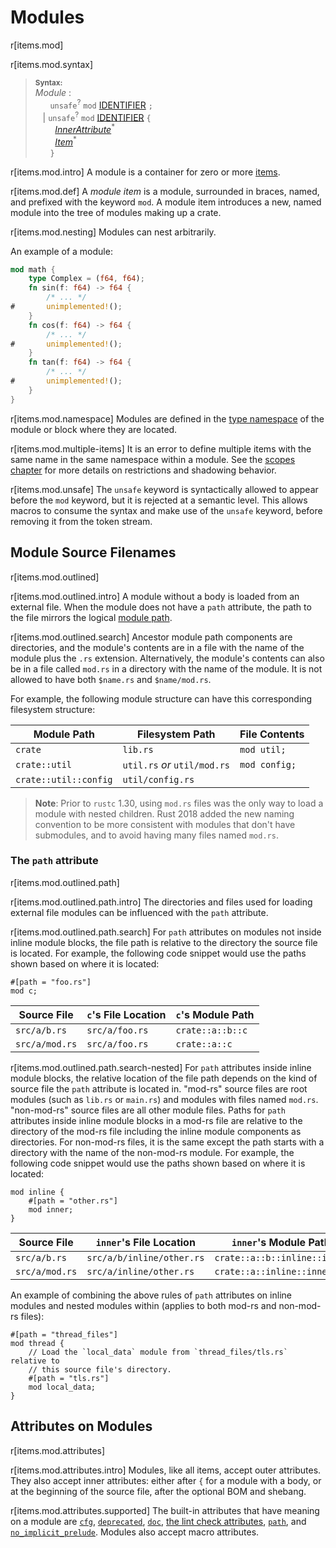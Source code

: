 # Modules

r[items.mod]

r[items.mod.syntax]
> **<sup>Syntax:</sup>**\
> _Module_ :\
> &nbsp;&nbsp; &nbsp;&nbsp; `unsafe`<sup>?</sup> `mod` [IDENTIFIER] `;`\
> &nbsp;&nbsp; | `unsafe`<sup>?</sup> `mod` [IDENTIFIER] `{`\
> &nbsp;&nbsp; &nbsp;&nbsp;&nbsp;&nbsp; [_InnerAttribute_]<sup>\*</sup>\
> &nbsp;&nbsp; &nbsp;&nbsp;&nbsp;&nbsp; [_Item_]<sup>\*</sup>\
> &nbsp;&nbsp; &nbsp;&nbsp; `}`

r[items.mod.intro]
A module is a container for zero or more [items].

r[items.mod.def]
A _module item_ is a module, surrounded in braces, named, and prefixed with the
keyword `mod`. A module item introduces a new, named module into the tree of
modules making up a crate.

r[items.mod.nesting]
Modules can nest arbitrarily.

An example of a module:

```rust
mod math {
    type Complex = (f64, f64);
    fn sin(f: f64) -> f64 {
        /* ... */
#       unimplemented!();
    }
    fn cos(f: f64) -> f64 {
        /* ... */
#       unimplemented!();
    }
    fn tan(f: f64) -> f64 {
        /* ... */
#       unimplemented!();
    }
}
```

r[items.mod.namespace]
Modules are defined in the [type namespace] of the module or block where they are located.

r[items.mod.multiple-items]
It is an error to define multiple items with the same name in the same namespace within a module.
See the [scopes chapter] for more details on restrictions and shadowing behavior.

r[items.mod.unsafe]
The `unsafe` keyword is syntactically allowed to appear before the `mod`
keyword, but it is rejected at a semantic level. This allows macros to consume
the syntax and make use of the `unsafe` keyword, before removing it from the
token stream.

## Module Source Filenames

r[items.mod.outlined]

r[items.mod.outlined.intro]
A module without a body is loaded from an external file. When the module does
not have a `path` attribute, the path to the file mirrors the logical [module
path].

r[items.mod.outlined.search]
Ancestor module path components are directories, and the module's contents are in a file with the
name of the module plus the `.rs` extension. Alternatively, the module's contents can also be in a
file called `mod.rs` in a directory with the name of the module. It is not allowed to have both
`$name.rs` and `$name/mod.rs`.

For example, the following module structure can have this corresponding
filesystem structure:

Module Path               | Filesystem Path  | File Contents
------------------------- | ---------------  | -------------
`crate`                   | `lib.rs`         | `mod util;`
`crate::util`             | `util.rs` *or* `util/mod.rs` | `mod config;`
`crate::util::config`     | `util/config.rs` |

> **Note**: Prior to `rustc` 1.30, using `mod.rs` files was the only way to load
> a module with nested children. Rust 2018 added the new naming convention to be more consistent with modules that don't have submodules, and to avoid having many files named `mod.rs`.

### The `path` attribute

r[items.mod.outlined.path]

r[items.mod.outlined.path.intro]
The directories and files used for loading external file modules can be
influenced with the `path` attribute.

r[items.mod.outlined.path.search]
For `path` attributes on modules not inside inline module blocks, the file
path is relative to the directory the source file is located. For example, the
following code snippet would use the paths shown based on where it is located:

<!-- ignore: requires external files -->
```rust,ignore
#[path = "foo.rs"]
mod c;
```

Source File    | `c`'s File Location | `c`'s Module Path
-------------- | ------------------- | ----------------------
`src/a/b.rs`   | `src/a/foo.rs`      | `crate::a::b::c`
`src/a/mod.rs` | `src/a/foo.rs`      | `crate::a::c`

r[items.mod.outlined.path.search-nested]
For `path` attributes inside inline module blocks, the relative location of
the file path depends on the kind of source file the `path` attribute is
located in. "mod-rs" source files are root modules (such as `lib.rs` or
`main.rs`) and modules with files named `mod.rs`. "non-mod-rs" source files
are all other module files. Paths for `path` attributes inside inline module
blocks in a mod-rs file are relative to the directory of the mod-rs file
including the inline module components as directories. For non-mod-rs files,
it is the same except the path starts with a directory with the name of the
non-mod-rs module. For example, the following code snippet would use the paths
shown based on where it is located:

<!-- ignore: requires external files -->
```rust,ignore
mod inline {
    #[path = "other.rs"]
    mod inner;
}
```

Source File    | `inner`'s File Location   | `inner`'s Module Path
-------------- | --------------------------| ----------------------------
`src/a/b.rs`   | `src/a/b/inline/other.rs` | `crate::a::b::inline::inner`
`src/a/mod.rs` | `src/a/inline/other.rs`   | `crate::a::inline::inner`

An example of combining the above rules of `path` attributes on inline modules
and nested modules within (applies to both mod-rs and non-mod-rs files):

<!-- ignore: requires external files -->
```rust,ignore
#[path = "thread_files"]
mod thread {
    // Load the `local_data` module from `thread_files/tls.rs` relative to
    // this source file's directory.
    #[path = "tls.rs"]
    mod local_data;
}
```

## Attributes on Modules

r[items.mod.attributes]

r[items.mod.attributes.intro]
Modules, like all items, accept outer attributes. They also accept inner
attributes: either after `{` for a module with a body, or at the beginning of the
source file, after the optional BOM and shebang.

r[items.mod.attributes.supported]
The built-in attributes that have meaning on a module are [`cfg`],
[`deprecated`], [`doc`], [the lint check attributes], [`path`], and
[`no_implicit_prelude`]. Modules also accept macro attributes.

[_InnerAttribute_]: ../attributes.md
[_Item_]: ../items.md
[`cfg`]: ../conditional-compilation.md
[`deprecated`]: ../attributes/diagnostics.md#the-deprecated-attribute
[`doc`]: ../../rustdoc/the-doc-attribute.html
[`no_implicit_prelude`]: ../names/preludes.md#the-no_implicit_prelude-attribute
[`path`]: #the-path-attribute
[IDENTIFIER]: ../identifiers.md
[attribute]: ../attributes.md
[items]: ../items.md
[module path]: ../paths.md
[scopes chapter]: ../names/scopes.md
[the lint check attributes]: ../attributes/diagnostics.md#lint-check-attributes
[type namespace]: ../names/namespaces.md

<script>
(function() {
    var fragments = {
        "#prelude-items": "../names/preludes.html",
    };
    var target = fragments[window.location.hash];
    if (target) {
        var url = window.location.toString();
        var base = url.substring(0, url.lastIndexOf('/'));
        window.location.replace(base + "/" + target);
    }
})();
</script>
